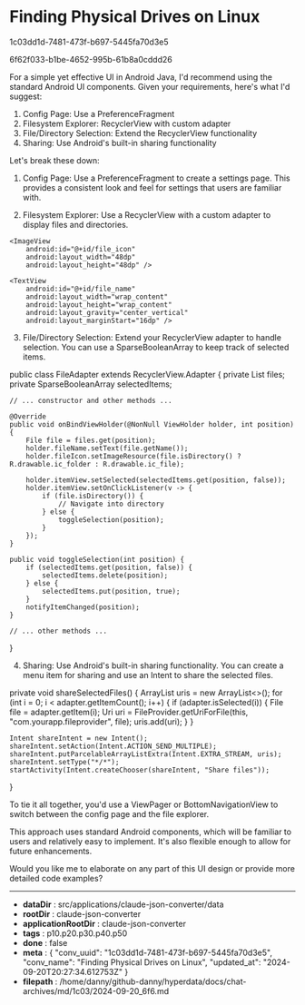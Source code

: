 # Finding Physical Drives on Linux

1c03dd1d-7481-473f-b697-5445fa70d3e5

6f62f033-b1be-4652-995b-61b8a0cddd26

 For a simple yet effective UI in Android Java, I'd recommend using the standard Android UI components. Given your requirements, here's what I'd suggest:

1. Config Page: Use a PreferenceFragment
2. Filesystem Explorer: RecyclerView with custom adapter
3. File/Directory Selection: Extend the RecyclerView functionality
4. Sharing: Use Android's built-in sharing functionality

Let's break these down:

1. Config Page:
   Use a PreferenceFragment to create a settings page. This provides a consistent look and feel for settings that users are familiar with.

<antArtifact identifier="preferences-xml" type="application/vnd.ant.code" language="xml" title="preferences.xml">
<?xml version="1.0" encoding="utf-8"?>
<PreferenceScreen xmlns:android="http://schemas.android.com/apk/res/android">
    <EditTextPreference
        android:key="server_url"
        android:title="Server URL"
        android:summary="Enter the URL of your server" />
    <CheckBoxPreference
        android:key="use_wifi_only"
        android:title="Use WiFi Only"
        android:summary="Transfer files only when connected to WiFi" />
</PreferenceScreen>
</antArtifact>

2. Filesystem Explorer:
   Use a RecyclerView with a custom adapter to display files and directories.

<antArtifact identifier="file-list-item" type="application/vnd.ant.code" language="xml" title="file_list_item.xml">
<?xml version="1.0" encoding="utf-8"?>
<LinearLayout xmlns:android="http://schemas.android.com/apk/res/android"
    android:layout_width="match_parent"
    android:layout_height="wrap_content"
    android:orientation="horizontal"
    android:padding="16dp">

    <ImageView
        android:id="@+id/file_icon"
        android:layout_width="48dp"
        android:layout_height="48dp" />

    <TextView
        android:id="@+id/file_name"
        android:layout_width="wrap_content"
        android:layout_height="wrap_content"
        android:layout_gravity="center_vertical"
        android:layout_marginStart="16dp" />

</LinearLayout>
</antArtifact>

3. File/Directory Selection:
   Extend your RecyclerView adapter to handle selection. You can use a SparseBooleanArray to keep track of selected items.

<antArtifact identifier="file-adapter" type="application/vnd.ant.code" language="java" title="FileAdapter.java">
public class FileAdapter extends RecyclerView.Adapter<FileAdapter.ViewHolder> {
    private List<File> files;
    private SparseBooleanArray selectedItems;

    // ... constructor and other methods ...

    @Override
    public void onBindViewHolder(@NonNull ViewHolder holder, int position) {
        File file = files.get(position);
        holder.fileName.setText(file.getName());
        holder.fileIcon.setImageResource(file.isDirectory() ? R.drawable.ic_folder : R.drawable.ic_file);
        
        holder.itemView.setSelected(selectedItems.get(position, false));
        holder.itemView.setOnClickListener(v -> {
            if (file.isDirectory()) {
                // Navigate into directory
            } else {
                toggleSelection(position);
            }
        });
    }

    public void toggleSelection(int position) {
        if (selectedItems.get(position, false)) {
            selectedItems.delete(position);
        } else {
            selectedItems.put(position, true);
        }
        notifyItemChanged(position);
    }

    // ... other methods ...
}
</antArtifact>

4. Sharing:
   Use Android's built-in sharing functionality. You can create a menu item for sharing and use an Intent to share the selected files.

<antArtifact identifier="sharing-code" type="application/vnd.ant.code" language="java" title="Sharing Code Snippet">
private void shareSelectedFiles() {
    ArrayList<Uri> uris = new ArrayList<>();
    for (int i = 0; i < adapter.getItemCount(); i++) {
        if (adapter.isSelected(i)) {
            File file = adapter.getItem(i);
            Uri uri = FileProvider.getUriForFile(this, "com.yourapp.fileprovider", file);
            uris.add(uri);
        }
    }

    Intent shareIntent = new Intent();
    shareIntent.setAction(Intent.ACTION_SEND_MULTIPLE);
    shareIntent.putParcelableArrayListExtra(Intent.EXTRA_STREAM, uris);
    shareIntent.setType("*/*");
    startActivity(Intent.createChooser(shareIntent, "Share files"));
}
</antArtifact>

To tie it all together, you'd use a ViewPager or BottomNavigationView to switch between the config page and the file explorer.

This approach uses standard Android components, which will be familiar to users and relatively easy to implement. It's also flexible enough to allow for future enhancements.

Would you like me to elaborate on any part of this UI design or provide more detailed code examples?

---

* **dataDir** : src/applications/claude-json-converter/data
* **rootDir** : claude-json-converter
* **applicationRootDir** : claude-json-converter
* **tags** : p10.p20.p30.p40.p50
* **done** : false
* **meta** : {
  "conv_uuid": "1c03dd1d-7481-473f-b697-5445fa70d3e5",
  "conv_name": "Finding Physical Drives on Linux",
  "updated_at": "2024-09-20T20:27:34.612753Z"
}
* **filepath** : /home/danny/github-danny/hyperdata/docs/chat-archives/md/1c03/2024-09-20_6f6.md
